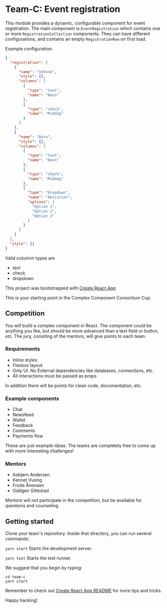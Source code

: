# Team-C: Event registration

This module provides a dynamic, configurable component for event registration. The main component is `EventRegistration` which contains one or more `RegistrationCollection` components. They can have different configurations, and contains an empty `RegistrationRow` on first load.

Example configuration:
```json
{
  "registration": [
    {
      "name": "Voksne",
      "style": {},
      "columns": [
        {
          "type": "text",
          "name": "Navn"
        },
        {
          "type": "check",
          "name": "Middag"
        }
      ]
    },
    {
      "name": "Barn",
      "style": {},
      "columns": [
        {
          "type": "text",
          "name": "Navn"
        },
        {
          "type": "check",
          "name": "Middag"
        },
        {
          "type": "dropdown",
          "name": "Aktivitet",
          "options": [
            "Option 1",
            "Option 2",
            "Option 3"
          ]
        }
      ]
    }
  ],
  "style": {}
}
```

Valid columnn types are
* text
* check
* dropdown

This project was bootstrapped with [Create React App](https://github.com/complex-components/team-c/blob/master/RCA_README.md)

This is your starting point in the Complex Component Consortium Cup.

## Competition
You will build a complex component in React. The component could be anything you like, but should be more advanced than a text field or button, etc.
The jury, consiting of the mentors, will give points to each team.


### Requirements
- Inline styles
- Flexbox layout
- Only UI. No External dependencies like databases, connections, etc.
- All interactions must be passed as props

In addition there will be points for clean code, documentation, etc.


### Example components
- Chat
- Newsfeed
- Wallet
- Feedback
- Comments
- Payments flow

These are just example ideas. The teams are completely free to come up with more interesting challenges!


### Mentors
- Asbjørn Andersen
- Kennet Vuong
- Frode Ånonsen
- Oddgeir Gitlestad

Mentors will not participate in the competition, but be available for questions and counseling.

## Getting started
Clone your team's repository.
Inside that directory, you can run several commands:

  `yarn start`
    Starts the development server.

  `yarn test`
    Starts the test runner.

We suggest that you begin by typing:

  ```
  cd team-c
  yarn start
  ```

Remember to check out [Create React App README](https://github.com/complex-components/team-c/blob/master/RCA_README.md) for more tips and tricks.

Happy hacking!
